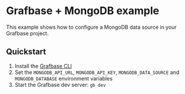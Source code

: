 # Grafbase + MongoDB example

This example shows how to configure a MongoDB data source in your Grafbase project.

## Quickstart
1. Install the [Grafbase CLI](https://www.npmjs.com/package/grafbase)
2. Set the `MONGODB_API_URL`, `MONGODB_API_KEY`, `MONGODB_DATA_SOURCE` and `MONGODB_DATABASE` environment variables
3. Start the Grafbase dev server: `gb dev`
